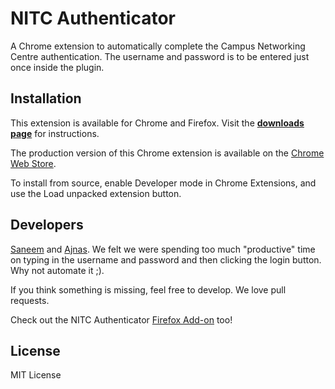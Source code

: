 NITC Authenticator
==================

A Chrome extension to automatically complete the Campus Networking Centre authentication. The username and password is to be entered just once inside the plugin.

Installation
------------
This extension is available for Chrome and Firefox. Visit the [**downloads page**](http://www.clusterdev.com/nitc-authenticator/) for instructions.

The production version of this Chrome extension is available on the [Chrome Web Store](https://chrome.google.com/webstore/detail/nitc-authenticator/hmnfgjeapkdnjifhelmpihnhmpembohm?hl=en).

To install from source, enable Developer mode in Chrome Extensions, and use the Load unpacked extension button.

Developers
----------
[Saneem](https://github.com/xaneem) and [Ajnas](https://github.com/ajnas).
We felt we were spending too much "productive" time on typing in the username and password and then clicking the login button. Why not automate it ;).

If you think something is missing, feel free to develop. We love pull requests.

Check out the NITC Authenticator [Firefox Add-on](https://github.com/ajnas/authenticator-firefox) too!


License
-------
MIT License
